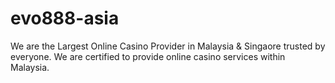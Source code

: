 # evo888-asia
We are the Largest Online Casino Provider in Malaysia &amp; Singaore trusted by everyone. We are certified to provide online casino services within Malaysia. 
